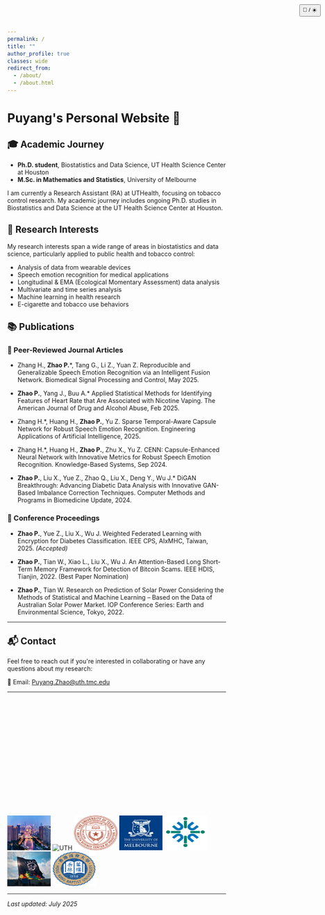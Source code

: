 ```yaml
---
permalink: /
title: ""
author_profile: true
classes: wide
redirect_from: 
  - /about/
  - /about.html
---
```

<button id="dark-mode-toggle" style="position: fixed; top: 10px; right: 10px; z-index: 9999;">
  🌙 / ☀️
</button>

# Puyang's Personal Website 🚀

## 🎓 Academic Journey
- **Ph.D. student**, Biostatistics and Data Science, UT Health Science Center at Houston  
- **M.Sc. in Mathematics and Statistics**, University of Melbourne

I am currently a Research Assistant (RA) at UTHealth, focusing on tobacco control research. My academic journey includes ongoing Ph.D. studies in Biostatistics and Data Science at the UT Health Science Center at Houston.

## 🔬 Research Interests

My research interests span a wide range of areas in biostatistics and data science, particularly applied to public health and tobacco control:

- Analysis of data from wearable devices
- Speech emotion recognition for medical applications
- Longitudinal & EMA (Ecological Momentary Assessment) data analysis
- Multivariate and time series analysis
- Machine learning in health research
- E-cigarette and tobacco use behaviors

## 📚 Publications

### 📝 Peer-Reviewed Journal Articles

- Zhang H., **Zhao P.***, Tang G., Li Z., Yuan Z.  Reproducible and Generalizable Speech Emotion Recognition via an Intelligent Fusion Network. Biomedical Signal Processing and Control, May 2025.

- **Zhao P.**, Yang J., Buu A.*  Applied Statistical Methods for Identifying Features of Heart Rate that Are Associated with Nicotine Vaping. The American Journal of Drug and Alcohol Abuse, Feb 2025.

- Zhang H.*, Huang H., **Zhao P.**, Yu Z.  Sparse Temporal-Aware Capsule Network for Robust Speech Emotion Recognition. Engineering Applications of Artificial Intelligence, 2025.

- Zhang H.*, Huang H., **Zhao P.**, Zhu X., Yu Z. CENN: Capsule-Enhanced Neural Network with Innovative Metrics for Robust Speech Emotion Recognition. Knowledge-Based Systems, Sep 2024.

- **Zhao P.**, Liu X., Yue Z., Zhao Q., Liu X., Deng Y., Wu J.*  DiGAN Breakthrough: Advancing Diabetic Data Analysis with Innovative GAN-Based Imbalance Correction Techniques. Computer Methods and Programs in Biomedicine Update, 2024.
  
### 📄 Conference Proceedings

- **Zhao P.**, Yue Z., Liu X., Wu J.  Weighted Federated Learning with Encryption for Diabetes Classification. IEEE CPS, AIxMHC, Taiwan, 2025. *(Accepted)*

- **Zhao P.**, Tian W., Xiao L., Liu X., Wu J.  An Attention-Based Long Short-Term Memory Framework for Detection of Bitcoin Scams. IEEE HDIS, Tianjin, 2022. (Best Paper Nomination)

- **Zhao P.**, Tian W.  Research on Prediction of Solar Power Considering the Methods of Statistical and Machine Learning – Based on the Data of Australian Solar Power Market.  IOP Conference Series: Earth and Environmental Science, Tokyo, 2022.

---

## 📬 Contact

Feel free to reach out if you're interested in collaborating or have any questions about my research:

📧 Email: [Puyang.Zhao@uth.tmc.edu](mailto:Puyang.Zhao@uth.tmc.edu)

---

<div id="globe-container" style="width: 270px; height: 270px; overflow: hidden; position: relative;">
  <script type="text/javascript" id="clstr_globe" src="//clustrmaps.com/globe.js?d=clIdEPFSxTObYL5YCT6KPfejmqi13_-8ETks5Uwv8eQ"></script>
</div>

<img src="images/tianjin.jpg" alt="Tianjin" style="height:80px; width:100px;">
<img src="images/uth.png" alt="UTH" style="height:80px; width:130px;">
<img src="images/uth2.jpg" alt="UTH2" style="height:80px; width:100px;">
<img src="images/melb.jpg" alt="Melbourne" style="height:80px; width:100px;">
<img src="images/uic.jpg" alt="UIC" style="height:80px; width:100px;">
<img src="images/stat.jpg" alt="Statistics" style="height:80px; width:100px;">
<img src="images/hkbu.png" alt="HKBU" style="height:80px; width:100px;">

---

*Last updated: July 2025*
